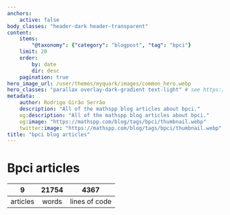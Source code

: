 ```yaml
---
anchors:
    active: false
body_classes: "header-dark header-transparent"
content:
    items:
        "@taxonomy": {"category": "blogpost", "tag": "bpci"}
    limit: 20
    order:
        by: date
        dir: desc
    pagination: true
hero_image_url: /user/themes/myquark/images/common_hero.webp
hero_classes: "parallax overlay-dark-gradient text-light" # see https://demo.getgrav.org/blog-skeleton/blog/hero-classes
metadata:
    author: Rodrigo Girão Serrão
    description: "All of the mathspp blog articles about bpci."
    og:description: "All of the mathspp blog articles about bpci."
    og:image: "https://mathspp.com/blog/tags/bpci/thumbnail.webp"
    twitter:image: "https://mathspp.com/blog/tags/bpci/thumbnail.webp"
title: "bpci blog articles"
---
```


# Bpci articles


<span class="stats-table">

| 9 | 21754 | 4367 |
| :-: | :-: | :-: |
| articles | words | lines of code |

</span>
